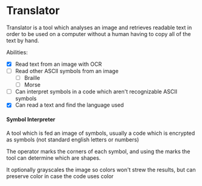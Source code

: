 # Translator

Translator is a tool which analyses an image and retrieves readable text in order to be used on a computer without a human having to copy all of the text by hand. 

Abilities:
- [x] Read text from an image with OCR
- [ ] Read other ASCII symbols from an image
    - [ ] Braille
    - [ ] Morse
- [ ] Can interpret symbols in a code which aren't recognizable ASCII symbols 
- [x] Can read a text and find the language used
    
#### Symbol Interpreter

A tool which is fed an image of symbols, usually a code which is encrypted as symbols (not standard english letters or numbers)

The operator marks the corners of each symbol, and using the marks the tool can determine which are shapes. 

It optionally grayscales the image so colors won't strew the results, but can preserve color in case the code uses color
